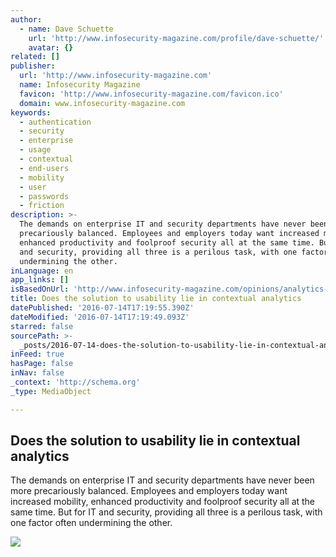 ```yaml
---
author:
  - name: Dave Schuette
    url: 'http://www.infosecurity-magazine.com/profile/dave-schuette/'
    avatar: {}
related: []
publisher:
  url: 'http://www.infosecurity-magazine.com'
  name: Infosecurity Magazine
  favicon: 'http://www.infosecurity-magazine.com/favicon.ico'
  domain: www.infosecurity-magazine.com
keywords:
  - authentication
  - security
  - enterprise
  - usage
  - contextual
  - end-users
  - mobility
  - user
  - passwords
  - friction
description: >-
  The demands on enterprise IT and security departments have never been more
  precariously balanced. Employees and employers today want increased mobility,
  enhanced productivity and foolproof security all at the same time. But for IT
  and security, providing all three is a perilous task, with one factor often
  undermining the other.
inLanguage: en
app_links: []
isBasedOnUrl: 'http://www.infosecurity-magazine.com/opinions/analytics-simultaneous-security/'
title: Does the solution to usability lie in contextual analytics
datePublished: '2016-07-14T17:19:55.390Z'
dateModified: '2016-07-14T17:19:49.093Z'
starred: false
sourcePath: >-
  _posts/2016-07-14-does-the-solution-to-usability-lie-in-contextual-analytics.md
inFeed: true
hasPage: false
inNav: false
_context: 'http://schema.org'
_type: MediaObject

---
```

<article style=""><h1>Does the solution to usability lie in contextual analytics</h1><p>The demands on enterprise IT and security departments have never been more precariously balanced. Employees and employers today want increased mobility, enhanced productivity and foolproof security all at the same time. But for IT and security, providing all three is a perilous task, with one factor often undermining the other.</p><img src="https://assets.infosecurity-magazine.com/webpage/og/3428b170-b071-491a-a6fb-bc0d87a9a399.jpg" /></article>